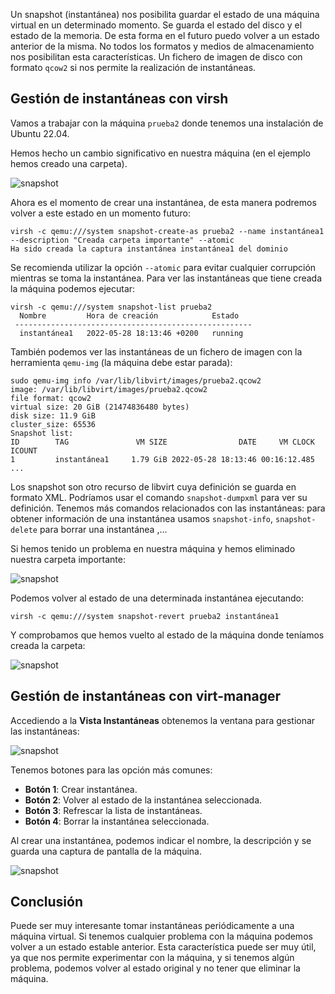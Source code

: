 Un snapshot (instantánea) nos posibilita guardar el estado de una máquina virtual en un determinado momento. Se guarda el estado del disco y el estado de la memoria. De esta forma en el futuro puedo volver a un estado anterior de la misma. No todos los formatos y medios de almacenamiento nos posibilitan esta características. Un fichero de imagen de disco con formato `qcow2` si nos permite la realización de instantáneas.

## Gestión de instantáneas con virsh

Vamos a trabajar con la máquina `prueba2` donde tenemos una instalación de Ubuntu 22.04. 

Hemos hecho un cambio significativo en nuestra máquina (en el ejemplo hemos creado una carpeta). 

![snapshot](img/snapshot1.png)

Ahora es el momento de crear una instantánea, de esta manera podremos volver a este estado en un momento futuro:

```
virsh -c qemu:///system snapshot-create-as prueba2 --name instantánea1 --description "Creada carpeta importante" --atomic
Ha sido creada la captura instantánea instantánea1 del dominio
```

Se recomienda utilizar la opción `--atomic` para evitar cualquier corrupción mientras se toma la instantánea. Para ver las instantáneas que tiene creada la máquina podemos ejecutar:

```
virsh -c qemu:///system snapshot-list prueba2
  Nombre         Hora de creación            Estado
 -----------------------------------------------------
  instantánea1   2022-05-28 18:13:46 +0200   running
```

También podemos ver las instantáneas de un fichero de imagen con la herramienta `qemu-img` (la máquina debe estar parada):

```
sudo qemu-img info /var/lib/libvirt/images/prueba2.qcow2
image: /var/lib/libvirt/images/prueba2.qcow2
file format: qcow2
virtual size: 20 GiB (21474836480 bytes)
disk size: 11.9 GiB
cluster_size: 65536
Snapshot list:
ID        TAG               VM SIZE                DATE     VM CLOCK     ICOUNT
1         instantánea1     1.79 GiB 2022-05-28 18:13:46 00:16:12.485    
...
```

Los snapshot son otro recurso de libvirt cuya definición se guarda en formato XML. Podríamos usar el comando `snapshot-dumpxml` para ver su definición. Tenemos más comandos relacionados con las instantáneas: para obtener información de una instantánea usamos `snapshot-info`, `snapshot-delete` para borrar una instantánea ,... 

Si hemos tenido un problema en nuestra máquina y hemos eliminado nuestra carpeta importante:

![snapshot](img/snapshot2.png)

Podemos volver al estado de una determinada instantánea ejecutando:

```
virsh -c qemu:///system snapshot-revert prueba2 instantánea1
```

Y comprobamos que hemos vuelto al estado de la máquina donde teníamos creada la carpeta:

![snapshot](img/snapshot1.png)

## Gestión de instantáneas con virt-manager

Accediendo a la **Vista Instantáneas** obtenemos la ventana para gestionar las instantáneas:

![snapshot](img/snapshot3.png)

Tenemos botones para las opción más comunes:

* **Botón 1**: Crear instantánea.
* **Botón 2**: Volver al estado de la instantánea seleccionada.
* **Botón 3**: Refrescar la lista de instantáneas.
* **Botón 4**: Borrar la instantánea seleccionada.

Al crear una instantánea, podemos indicar el nombre, la descripción y se guarda una captura de pantalla de la máquina.

![snapshot](img/snapshot4.png)

## Conclusión

Puede ser muy interesante tomar instantáneas periódicamente a una máquina virtual. Si tenemos cualquier problema con la máquina podemos volver a un estado estable anterior.
Esta característica puede ser muy útil, ya que nos permite experimentar con la máquina, y si tenemos algún problema, podemos volver al estado original y no tener que eliminar la máquina.
